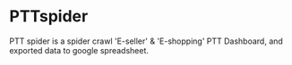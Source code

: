 # PTTspider
PTT spider is a spider crawl 'E-seller' & 'E-shopping' PTT Dashboard, and exported data to google spreadsheet.
